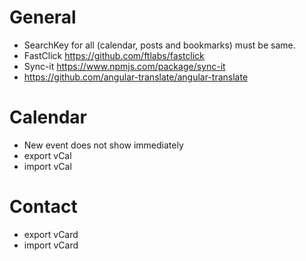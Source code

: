# General
- SearchKey for all (calendar, posts and bookmarks) must be same.
- FastClick https://github.com/ftlabs/fastclick
- Sync-it https://www.npmjs.com/package/sync-it
- https://github.com/angular-translate/angular-translate

# Calendar
- New event does not show immediately
- export vCal
- import vCal

# Contact
- export vCard
- import vCard


